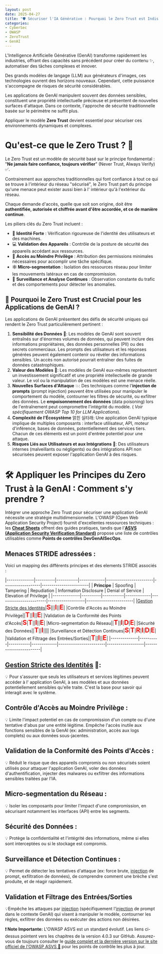 ```yaml
---
layout: post
date: 2025-04-27
title: "🛡️ Sécuriser l'IA Générative : Pourquoi le Zero Trust est Indispensable"
categories:
- CyberSec
- OWASP
- ZeroTrust
- GenAI
---
```


L'Intelligence Artificielle Générative (GenAI) transforme rapidement les industries, offrant des capacités sans
précédent pour créer du contenu ✨, automatiser des tâches complexes et innover.

Des grands modèles de langage (LLM) aux
générateurs d'images, ces technologies ouvrent des horizons nouveaux. Cependant, cette puissance s'accompagne de risques
de sécurité considérables.

Les applications de GenAI manipulent souvent des données sensibles, constituent une
propriété intellectuelle précieuse et présentent de nouvelles surfaces d'attaque. Dans ce contexte, l'approche de
sécurité traditionnelle basée sur le périmètre ne suffit plus.

Appliquer le modèle **Zero Trust** devient essentiel pour sécuriser ces environnements dynamiques et complexes.

# Qu'est-ce que le Zero Trust ? 🤔

Le Zero Trust est un modèle de sécurité basé sur le principe fondamental : "**Ne jamais faire confiance, toujours
vérifier**" (Never Trust, Always Verify) ✅.

Contrairement aux approches traditionnelles qui font confiance à tout ce qui
se trouve à l'intérieur du réseau "sécurisé", le Zero Trust part du principe qu'une menace peut exister aussi bien à l'
intérieur qu'à l'extérieur du réseau.

Chaque demande d'accès, quelle que soit son origine, doit être **authentifiée,
autorisée et chiffrée avant d'être accordée, et ce de manière continue**.

Les piliers clés du Zero Trust incluent :

* 👤 **Identité Forte** : Vérification rigoureuse de l'identité des utilisateurs et des machines.
* 💻 **Validation des Appareils** : Contrôle de la posture de sécurité des appareils accédant aux ressources.
* 🔑 **Accès au Moindre Privilège** : Attribution des permissions minimales nécessaires pour accomplir une tâche
  spécifique.
* 🕸️ **Micro-segmentation** : Isolation des ressources réseau pour limiter les mouvements latéraux en cas de
  compromission.
* 👀 **Surveillance et Analyse Continues** : Observation constante du trafic et des comportements pour détecter les
  anomalies.

## 🚨 Pourquoi le Zero Trust est Crucial pour les Applications de GenAI ?

Les applications de GenAI présentent des défis de sécurité uniques qui rendent le Zero Trust particulièrement
pertinent :

1. **Sensibilité des Données** 📄: Les modèles de GenAI sont souvent entraînés sur d'énormes volumes de données, qui
   peuvent inclure des informations propriétaires, des données personnelles (PII) ou des secrets commerciaux. Les
   prompts des utilisateurs et les réponses générées peuvent également contenir ou révéler des informations sensibles.
   Un accès non autorisé pourrait entraîner des fuites de données catastrophiques.
2. **Valeur des Modèles** 💎: Les modèles de GenAI eux-mêmes représentent un investissement significatif et une propriété
   intellectuelle de grande valeur. Le vol ou la manipulation de ces modèles est une menace réelle.
3. **Nouvelles Surfaces d'Attaque** 💥: Des techniques comme l'**injection de prompts** (prompt injection) peuvent être
   utilisées pour manipuler le comportement du modèle, contourner les filtres de sécurité, ou exfiltrer des données. Le
   **empoisonnement des données** (data poisoning) lors de l'entraînement peut compromettre l'intégrité du modèle. (
   *Voir spécifiquement OWASP Top 10 for LLM Applications*).
4. **Complexité de l'Écosystème** 얽힌 실타래: Une application GenAI typique implique de multiples composants : interface
   utilisateur, API, moteur d'inférence, bases de données, potentiellement des services tiers. Chacun de ces éléments
   est un point d'entrée potentiel pour une attaque.
5. **Risques Liés aux Utilisateurs et aux Intégrations** 👥: Des utilisateurs internes (malveillants ou négligents) ou
   des intégrations API non sécurisées peuvent exposer l'application GenAI à des risques.

# 🛠️ Appliquer les Principes du Zero Trust à la GenAI : Comment s'y prendre ?

Intégrer une approche Zero Trust pour sécuriser une application GenAI nécessite une stratégie multidimensionnelle.
L'OWASP (Open Web Application Security Project) fournit d'excellentes ressources techniques : 
les [**Cheat Sheets**](https://cheatsheetseries.owasp.org/) offrent des guides pratiques, 
tandis que 
l'[**ASVS (Application Security  Verification Standard)**](https://owasp.org/www-project-application-security-verification-standard/) 
propose une liste de contrôles utilisables comme **Points de contrôles DevGenAISecOps**. 

## Menaces STRIDE adressées :

Voici un mapping des différents principes et des elements STRIDE associés :

|--------------|----------|-----------|-------------|------------------------|-------------------|------------------------|
| **Principe** | Spoofing | Tampering | Repudiation | Information Disclosure | Denial of Service | Elevation of Privilege |
|--------------|----------|-----------|-------------|------------------------|-------------------|------------------------|
|[Gestion Stricte des Identités]({{home}}/2025/04/29/Zero-Trust-1)|<span style="color: red; font-weight: bold; font-size: 150%;">S</span>|||<span style="color: red; font-weight: bold; font-size: 150%;">I</span>||<span style="color: red; font-weight: bold; font-size: 150%;">E</span>|
|Contrôle d'Accès au Moindre Privilège||<span style="color: red; font-weight: bold; font-size: 150%;">T</span>||<span style="color: red; font-weight: bold; font-size: 150%;">I</span>||<span style="color: red; font-weight: bold; font-size: 150%;">E</span>|
|Validation de la Conformité des Points d'Accès|<span style="color: red; font-weight: bold; font-size: 150%;">S</span>|<span style="color: red; font-weight: bold; font-size: 150%;">T</span>||<span style="color: red; font-weight: bold; font-size: 150%;">I</span>||<span style="color: red; font-weight: bold; font-size: 150%;">E</span>|
|Micro-segmentation du Réseau||<span style="color: red; font-weight: bold; font-size: 150%;">T</span>||<span style="color: red; font-weight: bold; font-size: 150%;">I</span>|<span style="color: red; font-weight: bold; font-size: 150%;">D</span>|<span style="color: red; font-weight: bold; font-size: 150%;">E</span>|
|Sécurité des Données||<span style="color: red; font-weight: bold; font-size: 150%;">T</span>||<span style="color:red; font-weight: bold; font-size: 150%;">I</span>||||
|Surveillance et Détection Continues|<span style="color: red; font-weight: bold; font-size: 150%;">S</span>|<span style="color: red; font-weight: bold; font-size: 150%;">T</span>|<span style="color: red; font-weight: bold; font-size: 150%;">R</span>|<span style="color: red; font-weight: bold; font-size: 150%;">I</span>|<span style="color: red; font-weight: bold; font-size: 150%;">D</span>|<span style="color: red; font-weight: bold; font-size: 150%;">E</span>|
|Validation et Filtrage des Entrées/Sorties||<span style="color: red; font-weight: bold; font-size: 150%;">T</span>||<span style="color: red; font-weight: bold; font-size: 150%;">I</span>||<span style="color: red; font-weight: bold; font-size: 150%;">E</span>|
|--------------|----------|-----------|-------------|------------------------|-------------------|------------------------|


## [Gestion Stricte des Identités]({{home}}/2025/04/29/Zero-Trust-1) 🔑:
💡 Pour s'assurer que seuls les utilisateurs et services légitimes peuvent accéder à l' application GenAI, à ses 
modèles et aux données potentiellement sensibles qu'elle traite. C'est la base pour savoir qui interagit avec le système.

## Contrôle d'Accès au Moindre Privilège :
💡 Limite l'impact potentiel en cas de compromission d'un compte ou d'une tentative d'abus par une entité légitime. 
Empêche
l'accès inutile aux fonctions sensibles de la GenAI (ex: administration, accès aux logs complets) ou aux données
sous-jacentes.

## Validation de la Conformité des Points d'Accès :
💡 Réduit le risque que des appareils compromis ou non sécurisés soient utilisés pour attaquer l'application GenAI, voler
des données d'authentification, injecter des malwares ou exfiltrer des informations sensibles traitées par l'IA.


## Micro-segmentation du Réseau :
💡 Isoler les composants pour limiter l'impact d'une compromission, en sécurisant notamment les interfaces (API)
entre les segments.

## Sécurité des Données :
💡 Protège la confidentialité et l'intégrité des informations, même si elles sont interceptées ou si le stockage 
est compromis.

## Surveillance et Détection Continues :
💡 Permet de détecter les tentatives d'attaque (ex: force brute, [injection]({{home}}/2025/02/26/prompt) de prompt, 
exfiltration de données), 
de comprendre comment une brèche s'est produite, et de réagir rapidement. 

## Validation et Filtrage des Entrées/Sorties 
💡Empêche les attaques par [injection]({{home}}/2025/02/26/prompt) (spécifiquement l'[injection]({{home}}/2025/02/26/prompt) de prompt dans le 
contexte GenAI) qui visent à 
manipuler le modèle, contourner les règles, exfiltrer des données ou exécuter des actions non désirées.

**❗ Note Importante:** L'OWASP ASVS est un standard évolutif. Les liens ci-dessus pointent vers les chapitres de la
version 4.0.3 sur GitHub. Assurez-vous de toujours consulter
le [guide complet et la dernière version sur le site officiel de l'OWASP ASVS 🔗](https://owasp.org/www-project-application-security-verification-standard/)
pour les points de contrôle les plus à jour.


